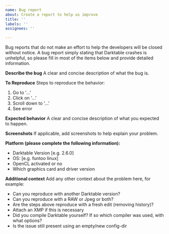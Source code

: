 ```yaml
---
name: Bug report
about: Create a report to help us improve
title: ''
labels: ''
assignees: ''

---
```


Bug reports that do not make an effort to help the developers will be closed without notice.
A bug report simply stating that Darktable crashes is unhelpful, so please fill in most of the items below and provide detailed information.

**Describe the bug**
A clear and concise description of what the bug is.

**To Reproduce**
Steps to reproduce the behavior:
1. Go to '...'
2. Click on '...'
3. Scroll down to '...'
4. See error

**Expected behavior**
A clear and concise description of what you expected to happen.

**Screenshots**
If applicable, add screenshots to help explain your problem.

**Platform (please complete the following information):**
 - Darktable Version [e.g. 2.6.0]
 - OS: [e.g. funtoo linux]
 - OpenCL activated or no
 - Which graphics card and driver version

**Additional context**
Add any other context about the problem here, for example:
 - Can you reproduce with another Darktable version?
 - Can you reproduce with a RAW or Jpeg or both?
 - Are the steps above reproduce with a fresh edit (removing history)?
 - Attach an XMP if this is necessary
 - Did you compile Darktable yourself? If so which compiler was used, with what options?
 - Is the issue still present using an empty/new config-dir
